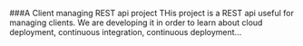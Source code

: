 ###A Client managing REST api project
THis project is a REST api useful for managing clients. We are developing it in order to learn about cloud deployment, continuous integration, continuous deployment...